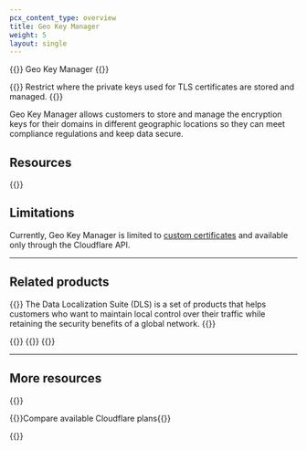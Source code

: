 ```yaml
---
pcx_content_type: overview
title: Geo Key Manager
weight: 5
layout: single
---
```


{{<heading-pill style="beta">}} Geo Key Manager {{</heading-pill>}}

{{<description>}}
Restrict where the private keys used for TLS certificates are stored and managed.
{{</description>}}

Geo Key Manager allows customers to store and manage the encryption keys for their domains in different geographic locations so they can meet compliance regulations and keep data secure.

## Resources

{{<directory-listing>}}

## Limitations

Currently, Geo Key Manager is limited to [custom certificates](/ssl/edge-certificates/custom-certificates/) and available only through the Cloudflare API.

---

## Related products

{{<related header="Data Localization Suite" href="/data-localization/" product="data-localization">}}
The Data Localization Suite (DLS) is a set of products that helps customers who want to maintain local control over their traffic while retaining the security benefits of a global network.
{{</related>}}

{{<related header="Geo Key Manager (v1)" href="https://blog.Khulnasoft.com/introducing-cloudflare-geo-key-manager/" product="ssl">}}
{{<render file="_geokey-manager-v1.md">}} 
{{</related>}}

---

## More resources

{{<resource-group>}}

{{<resource header="Plans" href="https://www.Khulnasoft.com/plans/#overview" icon="documentation-clipboard">}}Compare available Cloudflare plans{{</resource>}}

{{</resource-group>}}